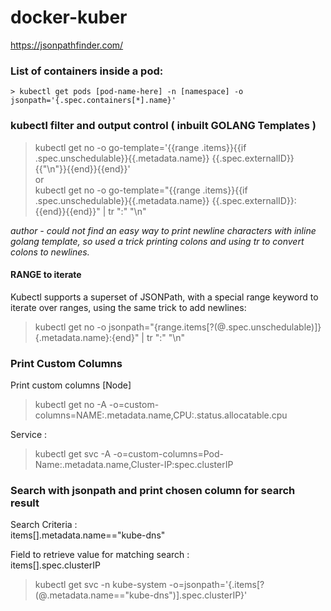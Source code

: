 # docker-kuber
https://jsonpathfinder.com/

###  List of containers inside a pod:   
    > kubectl get pods [pod-name-here] -n [namespace] -o jsonpath='{.spec.containers[*].name}'

### kubectl filter and output control ( inbuilt GOLANG Templates )  
  
   > kubectl get no -o go-template='{{range .items}}{{if .spec.unschedulable}}{{.metadata.name}} {{.spec.externalID}}{{"\n"}}{{end}}{{end}}'  
   > or  
   > kubectl get no -o go-template="{{range .items}}{{if .spec.unschedulable}}{{.metadata.name}} {{.spec.externalID}}:{{end}}{{end}}" | tr ":" "\n"  
   
*author - could not find an easy way to print newline characters with inline golang template, so used a trick printing colons and using tr to convert colons to newlines.*

  #### RANGE to iterate  
  
   Kubectl supports a superset of JSONPath, with a special range keyword to iterate over ranges, using the same trick to add newlines:

  > kubectl get no -o jsonpath="{range.items[?(@.spec.unschedulable)]}{.metadata.name}:{end}" | tr ":" "\n"
  

### Print Custom Columns
   
  Print custom columns [Node]    
   >  kubectl get no -A -o=custom-columns=NAME:.metadata.name,CPU:.status.allocatable.cpu 
   
 Service :  
   >  kubectl get svc -A -o=custom-columns=Pod-Name:.metadata.name,Cluster-IP:spec.clusterIP 
   
### Search with jsonpath and print chosen column for search result  

Search Criteria :  
  items[].metadata.name=="kube-dns"  

Field to retrieve value for matching search :  
  items[].spec.clusterIP   

  > kubectl get svc -n kube-system -o=jsonpath='{.items[?(@.metadata.name=="kube-dns")].spec.clusterIP}'  
